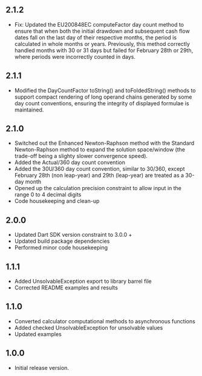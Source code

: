## 2.1.2
- Fix: Updated the EU200848EC computeFactor day count method to ensure that when both the initial drawdown and subsequent cash flow dates fall on the last day of their respective months, the period is calculated in whole months or years. Previously, this method correctly handled months with 30 or 31 days but failed for February 28th or 29th, where periods were incorrectly counted in days.

## 2.1.1
- Modified the DayCountFactor toString() and toFoldedString() methods to support compact rendering of long operand chains generated by some day count conventions, ensuring the integrity of displayed formulae is maintained.

## 2.1.0
- Switched out the Enhanced Newton-Raphson method with the Standard Newton-Raphson method to expand the solution space/window (the trade-off being a slighty slower convergence speed).
- Added the Actual/360 day count convention
- Added the 30U/360 day count convention, similar to 30/360, except February 28th (non leap-year) and 29th (leap-year) are treated as a 30-day month
- Opened up the calculation precision constraint to allow input in the range 0 to 4 decimal digits
- Code housekeeping and clean-up

## 2.0.0
- Updated Dart SDK version constraint to 3.0.0 +
- Updated build package dependencies
- Performed minor code housekeeping

## 1.1.1
- Added UnsolvableException export to library barrel file
- Corrected README examples and results

## 1.1.0

- Converted calculator computational methods to asynchronous functions
- Added checked UnsolvableException for unsolvable values
- Updated examples

## 1.0.0

- Initial release version.
